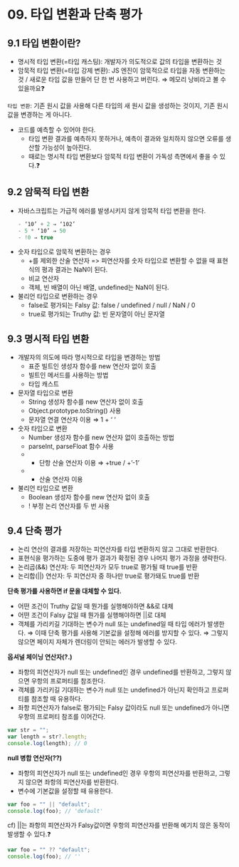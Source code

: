 # 09. 타입 변환과 단축 평가

## 9.1 타입 변환이란?

- 명시적 타입 변환(=타입 캐스팅): 개발자가 의도적으로 값의 타입을 변환하는 것
- 암묵적 타입 변환(=타입 강제 변환): JS 엔진이 암묵적으로 타입을 자동 변환하는 것 / 새로운 타입 값을 만들어 단 한 번 사용하고 버린다. ⇒ 메모리 낭비라고 볼 수 있을까요❓

`타입 변환`: 기존 원시 값을 사용해 다른 타입의 새 원시 값을 생성하는 것이지, 기존 원시 값을 변경하는 게 아니다.

- 코드를 예측할 수 있어야 한다.
  - 타입 변환 결과를 예측하지 못하거나, 예측이 결과와 일치하지 않으면 오류를 생산할 가능성이 높아진다.
  - 때로는 명시적 타입 변환보다 암묵적 타입 변환이 가독성 측면에서 좋을 수 있다.❓

## 9.2 암묵적 타입 변환

- 자바스크립트는 가급적 에러를 발생시키지 않게 암묵적 타입 변환을 한다.
  ```jsx
  - ‘10’ + 2 ⇒ ‘102’
  - 5 * ‘10’ ⇒ 50
  - !0 ⇒ true
  ```
- 숫자 타입으로 암묵적 변환하는 경우
  - +를 제외한 산술 연산자 => 피연산자를 숫자 타입으로 변환할 수 없을 때 표현식의 평과 결과는 NaN이 된다.
  - 비교 연산자
  - 객체, 빈 배열이 아닌 배열, undefined는 NaN이 된다.
- 불리언 타입으로 변환하는 경우
  - false로 평가되는 Falsy 값: false / undefined / null / NaN / 0
  - true로 평가되는 Truthy 값: 빈 문자열이 아닌 문자열

## 9.3 명시적 타입 변환

- 개발자의 의도에 따라 명시적으로 타입을 변경하는 방법
  - 표준 빌트인 생성자 함수를 new 연산자 없이 호출
  - 빌트인 메서드를 사용하는 방법
  - 타입 캐스트
- 문자열 타입으로 변환
  - String 생성자 함수를 new 연산자 없이 호출
  - Object.prototype.toString() 사용
  - 문자열 연결 연산자 이용 ⇒ 1 + ‘ ‘
- 숫자 타입으로 변환
  - Number 생성자 함수를 new 연산자 없이 호출하는 방법
  - parseInt, parseFloat 함수 사용
  - - 단항 산술 연산자 이용 ⇒ +true / +’-1’
  - - 산술 연산자 이용
- 불리언 타입으로 변환
  - Boolean 생성자 함수를 new 연산자 없이 호출
  - ! 부정 논리 연산자를 두 번 사용

## 9.4 단축 평가

- 논리 연산의 결과를 저장하는 피연산자를 타입 변환하지 않고 그대로 반환한다.
- 표현식을 평가하는 도중에 평가 결과가 확정된 경우 나머지 평가 과정을 생략한다.
- 논리곱(&&) 연산자: 두 피연산자가 모두 true로 평가될 때 true를 반환
- 논리합(||) 연산자: 두 피연산자 중 하나만 true로 평가돼도 true를 반환

**단축 평가를 사용하면 if 문을 대체할 수 있다.**

- 어떤 조건이 Truthy 값일 때 뭔가를 실행해야하면 &&로 대체
- 어떤 조건이 Falsy 값일 때 뭔가를 실행해야하면 ||로 대체
- 객체를 가리키길 기대하는 변수가 null 또는 undefined일 때 타입 에러가 발생한다. ⇒ 이때 단축 평가를 사용해 기본값을 설정해 에러를 방지할 수 있다. ⇒ 그렇지 않으면 페이지 자체가 렌더링이 안되는 에러가 발생할 수 있다.

**옵셔널 체이닝 연산자(?.)**

- 좌항의 피연산자가 null 또는 undefined인 경우 undefined를 반환하고, 그렇지 않으면 우항의 프로퍼티를 참조한다.
- 객체를 가리키길 기대하는 변수가 null 또는 undefined가 아닌지 확인하고 프로퍼티를 참조할 때 유용하다.
- 좌항 피연산자가 false로 평가되는 Falsy 값이라도 null 또는 undefined가 아니면 우항의 프로퍼티 참조를 이어간다.

```jsx
var str = "";
var length = str?.length;
console.log(length); // 0
```

**null 병합 연산자(??)**

- 좌항의 피연산자가 null 또는 undefined인 경우 우항의 피연산자를 반환하고, 그렇지 않으면 좌항의 피연산자를 반환한다.
- 변수에 기본값을 설정할 때 유용한다.

```jsx
var foo = "" || "default";
console.log(foo); // 'default'
```

cf) ||는 좌항의 피연산자가 Falsy값이면 우항의 피연산자를 반환해 예기치 않은 동작이 발생할 수 있다.❓

```jsx
var foo = "" ?? "default";
console.log(foo); // ''
```
